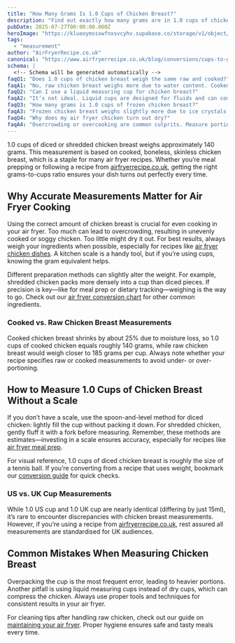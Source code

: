 ```yaml
---
title: "How Many Grams Is 1.0 Cups of Chicken Breast?"
description: "Find out exactly how many grams are in 1.0 cups of chicken breast for perfect air fryer recipes every time. Includes UK & US conversions!"
pubDate: 2025-07-27T00:00:00.000Z
heroImage: "https://klueoymssxwfnxsvcyhv.supabase.co/storage/v1/object/public/Shmucket/how-many-grams-is-1-cup-chicken-breast.webp"
tags:
  - "measurement"
author: "AirFryerRecipe.co.uk"
canonical: "https://www.airfryerrecipe.co.uk/blog/conversions/cups-to-grams/how-many-grams-is-1-cup-chicken-breast"
schema: |
  <!-- Schema will be generated automatically -->
faqQ1: "Does 1.0 cups of chicken breast weigh the same raw and cooked?"
faqA1: "No, raw chicken breast weighs more due to water content. Cooked chicken shrinks by about 25%, so 1.0 cups of cooked chicken equals ~140g, while raw chicken is closer to 185g per cup. Always check your recipe’s instructions."
faqQ2: "Can I use a liquid measuring cup for chicken breast?"
faqA2: "It’s not ideal. Liquid cups are designed for fluids and can compress diced or shredded chicken, leading to inaccurate measurements. Use dry measuring cups and spoon the chicken in lightly for best results."
faqQ3: "How many grams is 1.0 cups of frozen chicken breast?"
faqA3: "Frozen chicken breast weighs slightly more due to ice crystals. Thaw it first and pat dry before measuring. 1.0 cups of thawed, diced frozen chicken breast is still roughly 140g, like fresh cooked chicken."
faqQ4: "Why does my air fryer chicken turn out dry?"
faqA4: "Overcrowding or overcooking are common culprits. Measure portions accurately (1.0 cups = ~140g) and avoid overloading the basket. For juicy results, cook at 180°C for 12–15 minutes, shaking halfway."
---
```

<p>1.0 cups of diced or shredded chicken breast weighs approximately 140 grams. This measurement is based on cooked, boneless, skinless chicken breast, which is a staple for many air fryer recipes. Whether you’re meal prepping or following a recipe from <a href=https://www.airfryerrecipe.co.uk/>airfryerrecipe.co.uk</a>, getting the right grams-to-cups ratio ensures your dish turns out perfectly every time.</p>

<h2>Why Accurate Measurements Matter for Air Fryer Cooking</h2>  
<p>Using the correct amount of chicken breast is crucial for even cooking in your air fryer. Too much can lead to overcrowding, resulting in unevenly cooked or soggy chicken. Too little might dry it out. For best results, always weigh your ingredients when possible, especially for recipes like <a href=https://www.airfryerrecipe.co.uk/recipe-category/chicken>air fryer chicken dishes</a>. A kitchen scale is a handy tool, but if you’re using cups, knowing the gram equivalent helps.</p>  

<p>Different preparation methods can slightly alter the weight. For example, shredded chicken packs more densely into a cup than diced pieces. If precision is key—like for meal prep or dietary tracking—weighing is the way to go. Check out our <a href=https://www.airfryerrecipe.co.uk/air-fryer-conversion-chart>air fryer conversion chart</a> for other common ingredients.</p>  

<h3>Cooked vs. Raw Chicken Breast Measurements</h3>  
<p>Cooked chicken breast shrinks by about 25% due to moisture loss, so 1.0 cups of cooked chicken equals roughly 140 grams, while raw chicken breast would weigh closer to 185 grams per cup. Always note whether your recipe specifies raw or cooked measurements to avoid under- or over-portioning.</p>  

<h2>How to Measure 1.0 Cups of Chicken Breast Without a Scale</h2>  
<p>If you don’t have a scale, use the spoon-and-level method for diced chicken: lightly fill the cup without packing it down. For shredded chicken, gently fluff it with a fork before measuring. Remember, these methods are estimates—investing in a scale ensures accuracy, especially for recipes like <a href=https://www.airfryerrecipe.co.uk/recipes>air fryer meal prep</a>.</p>  

<p>For visual reference, 1.0 cups of diced chicken breast is roughly the size of a tennis ball. If you’re converting from a recipe that uses weight, bookmark our <a href=https://www.airfryerrecipe.co.uk/air-fryer-conversion-chart>conversion guide</a> for quick checks.</p>  

<h3>US vs. UK Cup Measurements</h3>  
<p>While 1.0 US cup and 1.0 UK cup are nearly identical (differing by just 15ml), it’s rare to encounter discrepancies with chicken breast measurements. However, if you’re using a recipe from <a href=https://www.airfryerrecipe.co.uk/>airfryerrecipe.co.uk</a>, rest assured all measurements are standardised for UK audiences.</p>  

<h2>Common Mistakes When Measuring Chicken Breast</h2>  
<p>Overpacking the cup is the most frequent error, leading to heavier portions. Another pitfall is using liquid measuring cups instead of dry cups, which can compress the chicken. Always use proper tools and techniques for consistent results in your air fryer.</p>  

<p>For cleaning tips after handling raw chicken, check out our guide on <a href=https://www.airfryerrecipe.co.uk/air-fryer-cleaner>maintaining your air fryer</a>. Proper hygiene ensures safe and tasty meals every time.</p>
